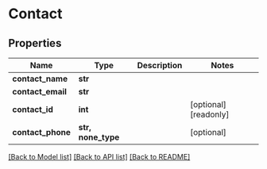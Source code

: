 # Contact

## Properties
Name | Type | Description | Notes
------------ | ------------- | ------------- | -------------
**contact_name** | **str** |  | 
**contact_email** | **str** |  | 
**contact_id** | **int** |  | [optional] [readonly] 
**contact_phone** | **str, none_type** |  | [optional] 

[[Back to Model list]](../README.md#documentation-for-models) [[Back to API list]](../README.md#documentation-for-api-endpoints) [[Back to README]](../README.md)


